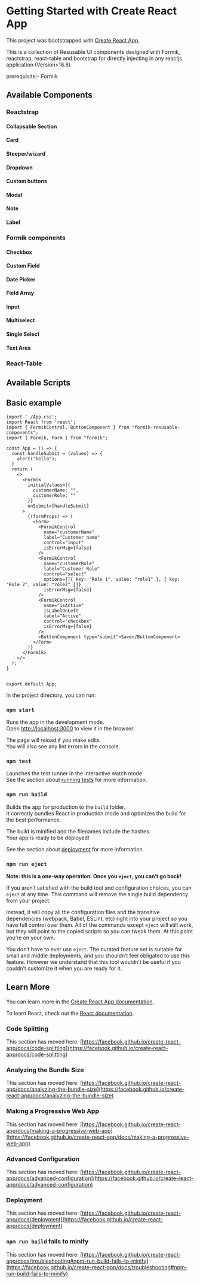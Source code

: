 # Getting Started with Create React App

This project was bootstrapped with [Create React App](https://github.com/facebook/create-react-app).

This is a collection of Resusable UI components designed with Formik, reactstrap, react-table and bootstrap for directly injecting in any reactjs application (Version>16.8)

prerequisite:- Formik
## Available Components


### Reactstrap
#### Collapsable Section
#### Card
#### Steeper/wizard
#### Dropdown
#### Custom buttons
#### Modal
#### Note
#### Label

### Formik components
#### Checkbox
#### Custom Field
#### Date Picker
#### Field Array
#### Input
#### Multiselect
#### Single Select
#### Text Area

### React-Table

## Available Scripts

## Basic example
```
import './App.css';
import React from 'react';
import { FormikControl, ButtonComponent } from "formik-resusable-components";
import { Formik, Form } from "formik";

const App = () => {
  const handleSubmit = (values) => {
    alert("hello");
  }
  return (
    <>
      <Formik
        initialValues={{
          customerName: "",
          customerRole: ""
        }}
        onSubmit={handleSubmit}
      >
        {(formProps) => (
          <Form>
            <FormikControl
              name="customerName"
              label="Customer name"
              control="input"
              isErrorMsg={false}
            />
            <FormikControl
              name="customerRole"
              label="Customer Role"
              control="select"
              options={[{ key: "Role 1", value: "role1" }, { key: "Role 2", value: "role2" }]}
              isErrorMsg={false}
            />
            <FormikControl
              name="isActive"
              isLabelOnLeft
              label="Active"
              control="checkbox"
              isErrorMsg={false}
            />
            <ButtonComponent type="submit">Save</ButtonComponent>
          </Form>
        )}
      </Formik>
    </>
  );
}


export default App;

```



In the project directory, you can run:

### `npm start`

Runs the app in the development mode.\
Open [http://localhost:3000](http://localhost:3000) to view it in the browser.

The page will reload if you make edits.\
You will also see any lint errors in the console.

### `npm test`

Launches the test runner in the interactive watch mode.\
See the section about [running tests](https://facebook.github.io/create-react-app/docs/running-tests) for more information.

### `npm run build`

Builds the app for production to the `build` folder.\
It correctly bundles React in production mode and optimizes the build for the best performance.

The build is minified and the filenames include the hashes.\
Your app is ready to be deployed!

See the section about [deployment](https://facebook.github.io/create-react-app/docs/deployment) for more information.

### `npm run eject`

**Note: this is a one-way operation. Once you `eject`, you can’t go back!**

If you aren’t satisfied with the build tool and configuration choices, you can `eject` at any time. This command will remove the single build dependency from your project.

Instead, it will copy all the configuration files and the transitive dependencies (webpack, Babel, ESLint, etc) right into your project so you have full control over them. All of the commands except `eject` will still work, but they will point to the copied scripts so you can tweak them. At this point you’re on your own.

You don’t have to ever use `eject`. The curated feature set is suitable for small and middle deployments, and you shouldn’t feel obligated to use this feature. However we understand that this tool wouldn’t be useful if you couldn’t customize it when you are ready for it.

## Learn More

You can learn more in the [Create React App documentation](https://facebook.github.io/create-react-app/docs/getting-started).

To learn React, check out the [React documentation](https://reactjs.org/).

### Code Splitting

This section has moved here: [https://facebook.github.io/create-react-app/docs/code-splitting](https://facebook.github.io/create-react-app/docs/code-splitting)

### Analyzing the Bundle Size

This section has moved here: [https://facebook.github.io/create-react-app/docs/analyzing-the-bundle-size](https://facebook.github.io/create-react-app/docs/analyzing-the-bundle-size)

### Making a Progressive Web App

This section has moved here: [https://facebook.github.io/create-react-app/docs/making-a-progressive-web-app](https://facebook.github.io/create-react-app/docs/making-a-progressive-web-app)

### Advanced Configuration

This section has moved here: [https://facebook.github.io/create-react-app/docs/advanced-configuration](https://facebook.github.io/create-react-app/docs/advanced-configuration)

### Deployment

This section has moved here: [https://facebook.github.io/create-react-app/docs/deployment](https://facebook.github.io/create-react-app/docs/deployment)

### `npm run build` fails to minify

This section has moved here: [https://facebook.github.io/create-react-app/docs/troubleshooting#npm-run-build-fails-to-minify](https://facebook.github.io/create-react-app/docs/troubleshooting#npm-run-build-fails-to-minify)
